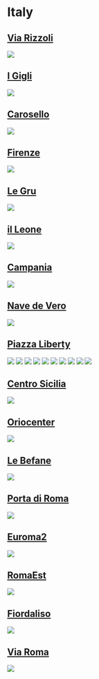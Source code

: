 
# Italy

## [Via Rizzoli](https://www.apple.com/it/retail/viarizzoli/)
<img src="https://www.apple.com/it/retail/viarizzoli/images/hero_large_2x.jpg"/>

## [I Gigli](https://www.apple.com/it/retail/igigli/)
<img src="https://www.apple.com/it/retail/igigli/images/hero_large_2x.jpg"/>

## [Carosello](https://www.apple.com/it/retail/carosello/)
<img src="https://www.apple.com/it/retail/carosello/images/hero_large_2x.jpg"/>

## [Firenze](https://www.apple.com/it/retail/firenze/)
<img src="https://www.apple.com/it/retail/firenze/images/hero_large_2x.jpg"/>

## [Le Gru](https://www.apple.com/it/retail/legru/)
<img src="https://www.apple.com/it/retail/legru/images/hero_large_2x.jpg"/>

## [il Leone](https://www.apple.com/it/retail/illeone/)
<img src="https://www.apple.com/it/retail/illeone/images/hero_large_2x.jpg"/>

## [Campania](https://www.apple.com/it/retail/campania/)
<img src="https://www.apple.com/it/retail/campania/images/hero_large_2x.jpg"/>

## [Nave de Vero](https://www.apple.com/it/retail/navedevero/)
<img src="https://www.apple.com/it/retail/navedevero/images/hero_large_2x.jpg"/>

## [Piazza Liberty](https://www.apple.com/it/retail/piazzaliberty/)
<img src="https://www.apple.com/it/retail/piazzaliberty/images/hero_large_2x.jpg"/>
<img src="https://www.apple.com/it/retail/store/includes/piazzaliberty/drawer/images/store-drawer-tile-1_large_2x.jpg"/>
<img src="https://www.apple.com/it/retail/store/includes/piazzaliberty/drawer/images/store-drawer-gallery-1-item-1_large_2x.jpg"/>
<img src="https://www.apple.com/it/retail/store/includes/piazzaliberty/drawer/images/store-drawer-gallery-1-item-2_large_2x.jpg"/>
<img src="https://www.apple.com/it/retail/store/includes/piazzaliberty/drawer/images/store-drawer-gallery-1-item-3_large_2x.jpg"/>
<img src="https://www.apple.com/it/retail/store/includes/piazzaliberty/drawer/images/store-drawer-gallery-1-item-4_large_2x.jpg"/>
<img src="https://www.apple.com/it/retail/store/includes/piazzaliberty/drawer/images/store-drawer-gallery-2-item-1_large_2x.jpg"/>
<img src="https://www.apple.com/it/retail/store/includes/piazzaliberty/drawer/images/store-drawer-gallery-2-item-2_large_2x.jpg"/>
<img src="https://www.apple.com/it/retail/store/includes/piazzaliberty/drawer/images/store-drawer-gallery-2-item-3_large_2x.jpg"/>
<img src="https://www.apple.com/it/retail/store/includes/piazzaliberty/drawer/images/store-drawer-gallery-2-item-4_large_2x.jpg"/>

## [Centro Sicilia](https://www.apple.com/it/retail/centrosicilia/)
<img src="https://www.apple.com/it/retail/centrosicilia/images/hero_large_2x.jpg"/>

## [Oriocenter](https://www.apple.com/it/retail/oriocenter/)
<img src="https://www.apple.com/it/retail/oriocenter/images/hero_large_2x.jpg"/>

## [Le Befane](https://www.apple.com/it/retail/lebefane/)
<img src="https://www.apple.com/it/retail/lebefane/images/hero_large_2x.jpg"/>

## [Porta di Roma](https://www.apple.com/it/retail/portadiroma/)
<img src="https://www.apple.com/it/retail/portadiroma/images/hero_large_2x.jpg"/>

## [Euroma2](https://www.apple.com/it/retail/euroma2/)
<img src="https://www.apple.com/it/retail/euroma2/images/hero_large_2x.jpg"/>

## [RomaEst](https://www.apple.com/it/retail/romaest/)
<img src="https://www.apple.com/it/retail/romaest/images/hero_large_2x.jpg"/>

## [Fiordaliso](https://www.apple.com/it/retail/fiordaliso/)
<img src="https://www.apple.com/it/retail/fiordaliso/images/hero_large_2x.jpg"/>

## [Via Roma](https://www.apple.com/it/retail/viaroma/)
<img src="https://www.apple.com/it/retail/viaroma/images/hero_large_2x.jpg"/>
